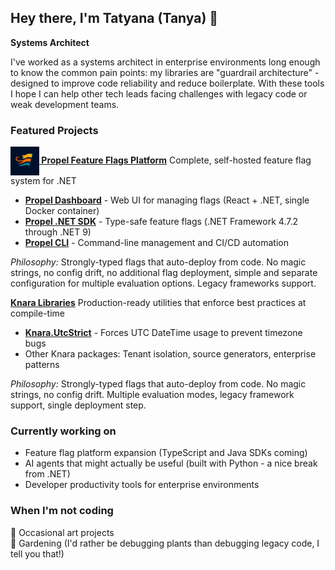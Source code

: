 ## Hey there, I'm Tatyana (Tanya) 👋

**Systems Architect**

I've worked as a systems architect in enterprise environments long enough to know the common pain points: my libraries are "guardrail architecture" - designed to improve code reliability and reduce boilerplate.
With these tools I hope I can help other tech leads facing challenges with legacy code or weak development teams.

### Featured Projects

**[<img src="./.github/assets/propel-flags3.png" width="46" height="46" align="center"/> Propel Feature Flags Platform](https://github.com/Treiben)** 
Complete, self-hosted feature flag system for .NET
- **[Propel Dashboard](https://github.com/Treiben/propel-dashboard)** - Web UI for managing flags (React + .NET, single Docker container)
- **[Propel .NET SDK](https://github.com/Treiben/propel-feature-flags-csharp)** - Type-safe feature flags (.NET Framework 4.7.2 through .NET 9)
- **[Propel CLI](https://github.com/Treiben/propel-cli)** - Command-line management and CI/CD automation

*Philosophy:* Strongly-typed flags that auto-deploy from code. No magic strings, no config drift, no additional flag deployment, simple and separate configuration for multiple evaluation options. Legacy frameworks support.

**[Knara Libraries](https://github.com/tasriyan)**
Production-ready utilities that enforce best practices at compile-time
- **[Knara.UtcStrict](https://github.com/tasriyan/Knara.UtcStrict)** - Forces UTC DateTime usage to prevent timezone bugs
- Other Knara packages: Tenant isolation, source generators, enterprise patterns

*Philosophy:* Strongly-typed flags that auto-deploy from code. No magic strings, no config drift. Multiple evaluation modes, legacy framework support, single deployment step.

### Currently working on
- Feature flag platform expansion (TypeScript and Java SDKs coming)
- AI agents that might actually be useful (built with Python - a nice break from .NET)
- Developer productivity tools for enterprise environments

### When I'm not coding
🎨 Occasional art projects  
🌱 Gardening (I'd rather be debugging plants than debugging legacy code, I tell you that!)

